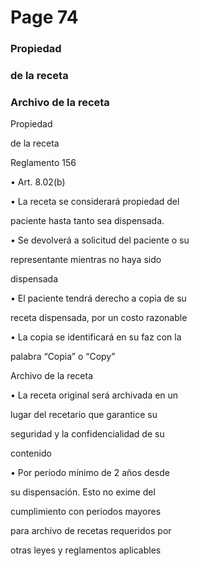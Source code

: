 # Page 74

### Propiedad

### de la receta

### Archivo de la receta

Propiedad

de la receta

Reglamento 156

• Art. 8.02(b)

• La receta se considerará propiedad del

paciente hasta tanto sea dispensada.

• Se devolverá a solicitud del paciente o su

representante mientras no haya sido

dispensada

• El paciente tendrá derecho a copia de su

receta dispensada, por un costo razonable

• La copia se identificará en su faz con la

palabra “Copia” o “Copy”

Archivo de la receta

• La receta original será archivada en un

lugar del recetario que garantice su

seguridad y la confidencialidad de su

contenido

• Por período mínimo de 2 años desde

su dispensación.  Esto no exime del

cumplimiento con periodos mayores

para archivo de recetas requeridos por

otras leyes y reglamentos aplicables

